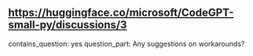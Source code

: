 ## https://huggingface.co/microsoft/CodeGPT-small-py/discussions/3

contains_question: yes
question_part: Any suggestions on workarounds?